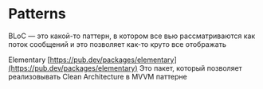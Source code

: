 # Patterns

BLoC — это какой-то паттерн, в котором все вью рассматриваются как поток сообщений и это позволяет как-то круто все отображать

Elementary [https://pub.dev/packages/elementary](https://pub.dev/packages/elementary) Это пакет, который позволяет реализовывать Clean Architecture в MVVM паттерне&#x20;
